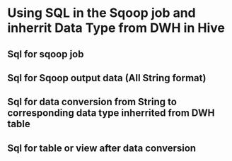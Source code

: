 # Using SQL in the Sqoop job and inherrit Data Type from DWH in Hive

## Sql for sqoop job

## Sql for Sqoop output data (All String format)

## Sql for data conversion from String to corresponding data type inherrited from DWH table

## Sql for table or view after data conversion
